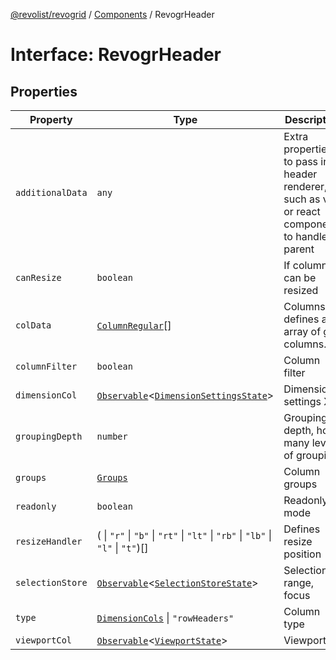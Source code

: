 [@revolist/revogrid](README.md) / [Components](Namespace.Components.md) / RevogrHeader

# Interface: RevogrHeader

## Properties

| Property | Type | Description | Defined in |
| ------ | ------ | ------ | ------ |
| `additionalData` | `any` | Extra properties to pass into header renderer, such as vue or react components to handle parent | [src/components.d.ts:486](https://github.com/revolist/revogrid/blob/11c1e89888ac9588cc703e312811b4cdaf67f0fb/src/components.d.ts#L486) |
| `canResize` | `boolean` | If columns can be resized | [src/components.d.ts:490](https://github.com/revolist/revogrid/blob/11c1e89888ac9588cc703e312811b4cdaf67f0fb/src/components.d.ts#L490) |
| `colData` | [`ColumnRegular`](Interface.ColumnRegular.md)[] | Columns - defines an array of grid columns. | [src/components.d.ts:494](https://github.com/revolist/revogrid/blob/11c1e89888ac9588cc703e312811b4cdaf67f0fb/src/components.d.ts#L494) |
| `columnFilter` | `boolean` | Column filter | [src/components.d.ts:498](https://github.com/revolist/revogrid/blob/11c1e89888ac9588cc703e312811b4cdaf67f0fb/src/components.d.ts#L498) |
| `dimensionCol` | [`Observable`](TypeAlias.Observable.md)\<[`DimensionSettingsState`](Interface.DimensionSettingsState.md)\> | Dimension settings X | [src/components.d.ts:502](https://github.com/revolist/revogrid/blob/11c1e89888ac9588cc703e312811b4cdaf67f0fb/src/components.d.ts#L502) |
| `groupingDepth` | `number` | Grouping depth, how many levels of grouping | [src/components.d.ts:506](https://github.com/revolist/revogrid/blob/11c1e89888ac9588cc703e312811b4cdaf67f0fb/src/components.d.ts#L506) |
| `groups` | [`Groups`](TypeAlias.Groups.md) | Column groups | [src/components.d.ts:510](https://github.com/revolist/revogrid/blob/11c1e89888ac9588cc703e312811b4cdaf67f0fb/src/components.d.ts#L510) |
| `readonly` | `boolean` | Readonly mode | [src/components.d.ts:514](https://github.com/revolist/revogrid/blob/11c1e89888ac9588cc703e312811b4cdaf67f0fb/src/components.d.ts#L514) |
| `resizeHandler` | ( \| `"r"` \| `"b"` \| `"rt"` \| `"lt"` \| `"rb"` \| `"lb"` \| `"l"` \| `"t"`)[] | Defines resize position | [src/components.d.ts:518](https://github.com/revolist/revogrid/blob/11c1e89888ac9588cc703e312811b4cdaf67f0fb/src/components.d.ts#L518) |
| `selectionStore` | [`Observable`](TypeAlias.Observable.md)\<[`SelectionStoreState`](TypeAlias.SelectionStoreState.md)\> | Selection, range, focus | [src/components.d.ts:522](https://github.com/revolist/revogrid/blob/11c1e89888ac9588cc703e312811b4cdaf67f0fb/src/components.d.ts#L522) |
| `type` | [`DimensionCols`](TypeAlias.DimensionCols.md) \| `"rowHeaders"` | Column type | [src/components.d.ts:526](https://github.com/revolist/revogrid/blob/11c1e89888ac9588cc703e312811b4cdaf67f0fb/src/components.d.ts#L526) |
| `viewportCol` | [`Observable`](TypeAlias.Observable.md)\<[`ViewportState`](Interface.ViewportState.md)\> | Viewport X | [src/components.d.ts:530](https://github.com/revolist/revogrid/blob/11c1e89888ac9588cc703e312811b4cdaf67f0fb/src/components.d.ts#L530) |
